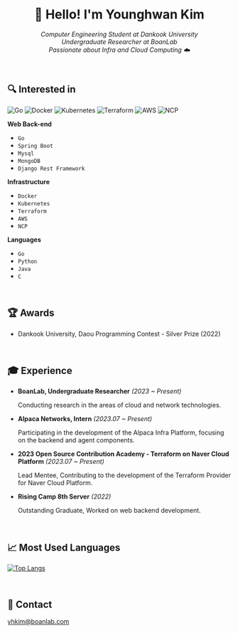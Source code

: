 <h1 align="center">🐳 Hello! I'm Younghwan Kim  </h1>

<p align="center">
  <em>Computer Engineering Student at Dankook University</a> </em><br>
  <em>Undergraduate Researcher at BoanLab</a> </em><br>
  <em>Passionate about Infra and Cloud Computing ☁️</em>
</p>

<br>

## 🔍 Interested in

![Go](https://img.shields.io/badge/-Go-00ADD8?style=flat-square&logo=go&logoColor=white)
![Docker](https://img.shields.io/badge/-Docker-2496ED?style=flat-square&logo=docker&logoColor=white)
![Kubernetes](https://img.shields.io/badge/-Kubernetes-326CE5?style=flat-square&logo=kubernetes&logoColor=white)
![Terraform](https://img.shields.io/badge/-Terraform-623CE4?style=flat-square&logo=terraform&logoColor=white)
![AWS](https://img.shields.io/badge/-Amazon%20AWS-232F3E?style=flat-square&logo=amazon-aws&logoColor=white)
![NCP](https://img.shields.io/badge/-NCP-03C75A?style=flat-square&logo=Naver&logoColor=white)


**Web Back-end**

- `Go`
- `Spring Boot`
- `Mysql`
- `MongoDB`
- `Django Rest Framework`

**Infrastructure**

- `Docker`
- `Kubernetes`
- `Terraform`
- `AWS`
- `NCP`

**Languages**

- `Go`
- `Python`
- `Java`
- `C`

<br>

## 🏆 Awards

- Dankook University, Daou Programming Contest - Silver Prize (2022)

<br>

## 🎓 Experience

- **BoanLab, Undergraduate Researcher** _(2023 ~ Present)_

    Conducting research in the areas of cloud and network technologies.

- **Alpaca Networks, Intern** _(2023.07 ~ Present)_

    Participating in the development of the Alpaca Infra Platform, focusing on the backend and agent components.

- **2023 Open Source Contribution Academy - Terraform on Naver Cloud Platform** _(2023.07 ~ Present)_

    Lead Mentee, Contributing to the development of the Terraform Provider for Naver Cloud Platform.

- **Rising Camp 8th Server** _(2022)_

    Outstanding Graduate, Worked on web backend development.

<br>

## 📈 Most Used Languages

[![Top Langs](https://github-readme-stats.vercel.app/api/top-langs/?username=royroyee&langs_count=10&layout=compact)]()

<br>

## 💬 Contact
yhkim@boanlab.com
